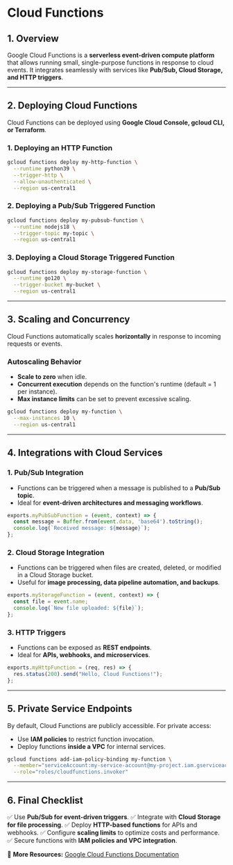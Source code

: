 # Cloud Functions

## 1. Overview
Google Cloud Functions is a **serverless event-driven compute platform** that allows running small, single-purpose functions in response to cloud events. It integrates seamlessly with services like **Pub/Sub, Cloud Storage, and HTTP triggers**.

---

## 2. Deploying Cloud Functions
Cloud Functions can be deployed using **Google Cloud Console, gcloud CLI, or Terraform**.

### **1. Deploying an HTTP Function**
```sh
gcloud functions deploy my-http-function \
  --runtime python39 \
  --trigger-http \
  --allow-unauthenticated \
  --region us-central1
```

### **2. Deploying a Pub/Sub Triggered Function**
```sh
gcloud functions deploy my-pubsub-function \
  --runtime nodejs18 \
  --trigger-topic my-topic \
  --region us-central1
```

### **3. Deploying a Cloud Storage Triggered Function**
```sh
gcloud functions deploy my-storage-function \
  --runtime go120 \
  --trigger-bucket my-bucket \
  --region us-central1
```

---

## 3. Scaling and Concurrency
Cloud Functions automatically scales **horizontally** in response to incoming requests or events.

### **Autoscaling Behavior**
- **Scale to zero** when idle.
- **Concurrent execution** depends on the function's runtime (default = 1 per instance).
- **Max instance limits** can be set to prevent excessive scaling.

```sh
gcloud functions deploy my-function \
  --max-instances 10 \
  --region us-central1
```

---

## 4. Integrations with Cloud Services

### **1. Pub/Sub Integration**
- Functions can be triggered when a message is published to a **Pub/Sub topic**.
- Ideal for **event-driven architectures and messaging workflows**.

```js
exports.myPubSubFunction = (event, context) => {
  const message = Buffer.from(event.data, 'base64').toString();
  console.log(`Received message: ${message}`);
};
```

### **2. Cloud Storage Integration**
- Functions can be triggered when files are created, deleted, or modified in a Cloud Storage bucket.
- Useful for **image processing, data pipeline automation, and backups**.

```js
exports.myStorageFunction = (event, context) => {
  const file = event.name;
  console.log(`New file uploaded: ${file}`);
};
```

### **3. HTTP Triggers**
- Functions can be exposed as **REST endpoints**.
- Ideal for **APIs, webhooks, and microservices**.

```js
exports.myHttpFunction = (req, res) => {
  res.status(200).send("Hello, Cloud Functions!");
};
```

---

## 5. Private Service Endpoints
By default, Cloud Functions are publicly accessible. For private access:
- Use **IAM policies** to restrict function invocation.
- Deploy functions **inside a VPC** for internal services.

```sh
gcloud functions add-iam-policy-binding my-function \
  --member="serviceAccount:my-service-account@my-project.iam.gserviceaccount.com" \
  --role="roles/cloudfunctions.invoker"
```

---

## 6. Final Checklist
✅ Use **Pub/Sub for event-driven triggers**.
✅ Integrate with **Cloud Storage for file processing**.
✅ Deploy **HTTP-based functions** for APIs and webhooks.
✅ Configure **scaling limits** to optimize costs and performance.
✅ Secure functions with **IAM policies and VPC integration**.

📌 **More Resources:** [Google Cloud Functions Documentation](https://cloud.google.com/functions/docs/)
